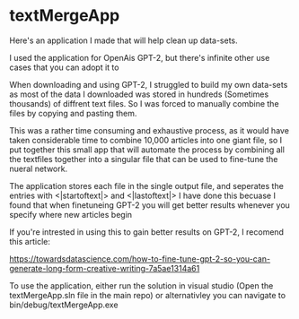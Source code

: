 # textMergeApp
Here's an application I made that will help clean up data-sets. 

I used the application for OpenAis GPT-2, but there's infinite other use cases that you can adopt it to

When downloading and using GPT-2, I struggled to build my own data-sets as most of the data I downloaded was stored in hundreds 
(Sometimes thousands) of diffrent text files. So I was forced to manually combine the files by copying and pasting them.

This was a rather time consuming and exhaustive process, as it would have taken considerable time to combine 10,000 articles into one giant file, so I put together this small app that will automate the process by combining all the textfiles together into a singular file that can be used to fine-tune the nueral network.

The application stores each file in the single output file, and seperates the entries with <|startoftext|> and <|lastoftext|> 
I have done this becuase I found that when finetuneing GPT-2 you will get better results whenever you specify where new articles begin

If you're intrested in using this to gain better results on GPT-2, I recomend this article: 

https://towardsdatascience.com/how-to-fine-tune-gpt-2-so-you-can-generate-long-form-creative-writing-7a5ae1314a61

To use the application, either run the solution in visual studio (Open the textMergeApp.sln file in the main repo) or alternativley you can navigate to  bin/debug/textMergeApp.exe
